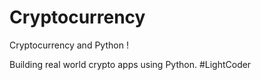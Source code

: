 # Cryptocurrency
Cryptocurrency and Python !

Building real world crypto apps using Python.
#LightCoder
